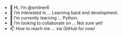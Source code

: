 - 👋 Hi, I’m @smilner6
- 👀 I’m interested in ... Learning back end development.
- 🌱 I’m currently learning ... Python.
- 💞️ I’m looking to collaborate on ... Not sure yet!
- 📫 How to reach me ... via GitHub for now!

<!---
smilner6/smilner6 is a ✨ special ✨ repository because its `README.md` (this file) appears on your GitHub profile.
You can click the Preview link to take a look at your changes.
--->
